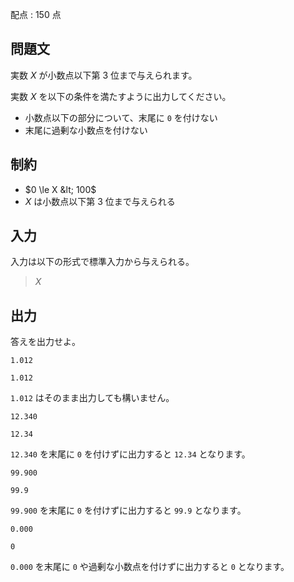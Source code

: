 配点 : $150$ 点

## 問題文

実数 $X$ が小数点以下第 $3$ 位まで与えられます。  

実数 $X$ を以下の条件を満たすように出力してください。

- 小数点以下の部分について、末尾に `0` を付けない
- 末尾に過剰な小数点を付けない

## 制約

- $0 \le X &lt; 100$
- $X$ は小数点以下第 $3$ 位まで与えられる

## 入力

入力は以下の形式で標準入力から与えられる。

> $X$

## 出力

答えを出力せよ。

```input1
1.012
```

```output1
1.012
```

`1.012` はそのまま出力しても構いません。

```input2
12.340
```

```output2
12.34
```

`12.340` を末尾に `0` を付けずに出力すると `12.34` となります。

```input3
99.900
```

```output3
99.9
```

`99.900` を末尾に `0` を付けずに出力すると `99.9` となります。

```input4
0.000
```

```output4
0
```

`0.000` を末尾に `0` や過剰な小数点を付けずに出力すると `0` となります。